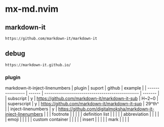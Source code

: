 # mx-md.nvim

## markdown-it

```
https://github.com/markdown-it/markdown-it
```

## debug

```
https://markdown-it.github.io/
```

### plugin

markdown-it-inject-linenumbers
| plugin             | suport | github                                                            | example |
| ----------------   | ------ | ------------------------------------------------                  | ------- |
| subscript          | y      | <https://github.com/markdown-it/markdown-it-sub>                  | H~2~0   |
| superscript        | y      | <https://github.com/markdown-it/markdown-it-sup>                  | 29^th^  |
| inject-linenumbers | y      | <https://github.com/digitalmoksha/markdown-it-inject-linenumbers> |         |
| footnote           |        |                                                                   |         |
| definition list    |        |                                                                   |         |
| abbreviation       |        |                                                                   |         |
| emoji              |        |                                                                   |         |
| custom container   |        |                                                                   |         |
| insert             |        |                                                                   |         |
| mark               |        |                                                                   |         |

